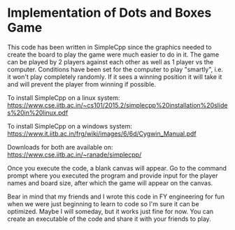 # Implementation of Dots and Boxes Game
This code has been written in SimpleCpp since the graphics needed to create the board to play the game were much easier to do in it.
The game can be played by 2 players against each other as well as 1 player vs the computer. Conditions have been set for the computer to play "smartly", i.e. it won't play completely randomly. If it sees a winning position it will take it and will prevent the player from winning if possible.

To install SimpleCpp on a linux system: https://www.cse.iitb.ac.in/~cs101/2015.2/simplecpp%20installation%20slides%20in%20linux.pdf

To install SimpleCpp on a windows system: https://www.it.iitb.ac.in/frg/wiki/images/6/6d/Cygwin_Manual.pdf

Downloads for both are available on: https://www.cse.iitb.ac.in/~ranade/simplecpp/

Once you execute the code, a blank canvas will appear. Go to the command prompt where you executed the program and provide input for the player names and board size, after which the game will appear on the canvas.

Bear in mind that my friends and I wrote this code in FY engineering for fun when we were just beginning to learn to code so I'm sure it can be optimized. Maybe I will someday, but it works just fine for now. You can create an executable of the code and share it with your friends to play.
